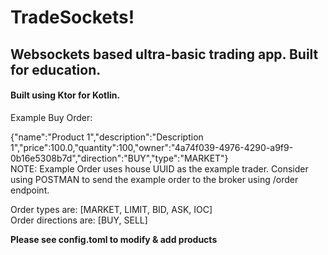 
# TradeSockets! 

## Websockets based ultra-basic trading app. Built for education.

#### Built using Ktor for Kotlin.

Example Buy Order:  


{"name":"Product 1","description":"Description 1","price":100.0,"quantity":100,"owner":"4a74f039-4976-4290-a9f9-0b16e5308b7d","direction":"BUY","type":"MARKET"}    
NOTE: Example Order uses house UUID as the example trader. Consider using POSTMAN to send the example order to the broker using /order endpoint. 


Order types are: [MARKET, LIMIT, BID, ASK, IOC]  
Order directions are: [BUY, SELL]  

__Please see config.toml to modify & add products__
